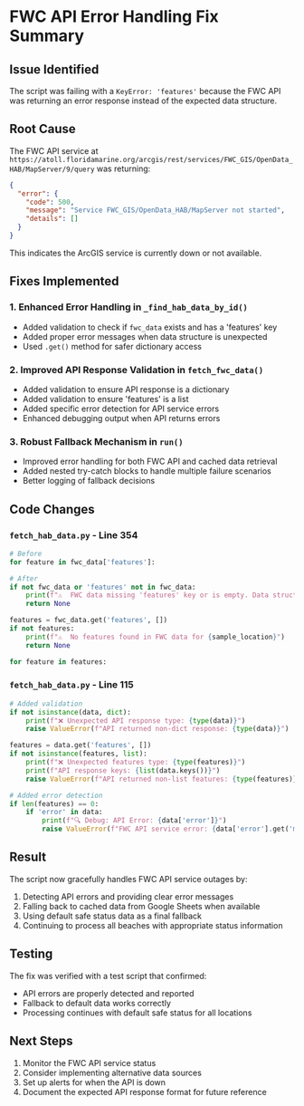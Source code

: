 # FWC API Error Handling Fix Summary

## Issue Identified
The script was failing with a `KeyError: 'features'` because the FWC API was returning an error response instead of the expected data structure.

## Root Cause
The FWC API service at `https://atoll.floridamarine.org/arcgis/rest/services/FWC_GIS/OpenData_HAB/MapServer/9/query` was returning:
```json
{
  "error": {
    "code": 500,
    "message": "Service FWC_GIS/OpenData_HAB/MapServer not started",
    "details": []
  }
}
```

This indicates the ArcGIS service is currently down or not available.

## Fixes Implemented

### 1. Enhanced Error Handling in `_find_hab_data_by_id()`
- Added validation to check if `fwc_data` exists and has a 'features' key
- Added proper error messages when data structure is unexpected
- Used `.get()` method for safer dictionary access

### 2. Improved API Response Validation in `fetch_fwc_data()`
- Added validation to ensure API response is a dictionary
- Added validation to ensure 'features' is a list
- Added specific error detection for API service errors
- Enhanced debugging output when API returns errors

### 3. Robust Fallback Mechanism in `run()`
- Improved error handling for both FWC API and cached data retrieval
- Added nested try-catch blocks to handle multiple failure scenarios
- Better logging of fallback decisions

## Code Changes

### `fetch_hab_data.py` - Line 354
```python
# Before
for feature in fwc_data['features']:

# After  
if not fwc_data or 'features' not in fwc_data:
    print(f"⚠️  FWC data missing 'features' key or is empty. Data structure: {list(fwc_data.keys()) if fwc_data else 'None'}")
    return None

features = fwc_data.get('features', [])
if not features:
    print(f"⚠️  No features found in FWC data for {sample_location}")
    return None

for feature in features:
```

### `fetch_hab_data.py` - Line 115
```python
# Added validation
if not isinstance(data, dict):
    print(f"❌ Unexpected API response type: {type(data)}")
    raise ValueError(f"API returned non-dict response: {type(data)}")

features = data.get('features', [])
if not isinstance(features, list):
    print(f"❌ Unexpected features type: {type(features)}")
    print(f"API response keys: {list(data.keys())}")
    raise ValueError(f"API returned non-list features: {type(features)}")

# Added error detection
if len(features) == 0:
    if 'error' in data:
        print(f"🔍 Debug: API Error: {data['error']}")
        raise ValueError(f"FWC API service error: {data['error'].get('message', 'Unknown error')}")
```

## Result
The script now gracefully handles FWC API service outages by:
1. Detecting API errors and providing clear error messages
2. Falling back to cached data from Google Sheets when available
3. Using default safe status data as a final fallback
4. Continuing to process all beaches with appropriate status information

## Testing
The fix was verified with a test script that confirmed:
- API errors are properly detected and reported
- Fallback to default data works correctly
- Processing continues with default safe status for all locations

## Next Steps
1. Monitor the FWC API service status
2. Consider implementing alternative data sources
3. Set up alerts for when the API is down
4. Document the expected API response format for future reference

